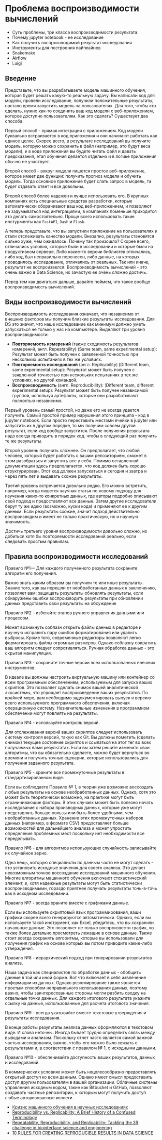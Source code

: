 # Проблема воспроизводимости вычислений

- Суть проблемы, три класса воспроизводимости результата
- Почему jupyter notebook - не исследование
- Как получить воспроизводимый результат исследования
- Инструменты для построения пайплайнов
- Snakemake
- Airflow
- Luigi

## Введение

Представьте, что вы разрабатываете модель машинного обучения, которая будет решать какую-то реальную задачу. Вы написали код для модели, провели исследование, получили положительные результаты, настало время запустить модель на пользователях. Для того, чтобы это сделать, нужно как-то соединить ваш код модели с веб-приложением, которое доступно пользователям. Как это сделать? Существует два способа.

Первый способ - прямая интеграция с приложением. Код модели буквально встраивается в код приложения и они начинают работать как единое целое. Скорее всего, в результате исследований вы получите модель, которую можно сохранить в файл (например, это будут веса модели), и в коде приложения вы будете читать файл и давать предсказания, этап обучения делается отдельно и в логике приложения обычно не участвует.

Второй способ - вокруг модели пишется простое веб-приложение, которое имеет две функции: получить прогноз модели и обучить модель. Тогда основное приложение будет слать запрос в модель, та будет отдавать ответ и все довольны.

Второй способ более надежен и лучше использовать его. В крупных компаниях есть специальные средства разработки, которые автоматически оборачивают ваш код веб-приложением, и позволяют не задумываться над интеграциями, в компаниях поменьше приходится это делать самостоятельно. Проще всего использовать такие инстурменты как `FastAPI`, `Dash` и `Flask`.

А теперь представьте, что вы запустили приложение на пользователях и стали отслеживать качество модели. Внезапно, результаты становятся сильно хуже, чем ожидалось. Почему так произошло? Скорее всего, отличались условия, которые были в исследовании и которые были на продуктивном сервере. Либо какие-то версии библиотек отличались, либо код был неправильно перенесен, либо данные, на которых проводилось исследование, отличались от реальных. Так или иначе, результат не воспроизвелся. Воспроизводимость вычислений - это очень важно в Data Science, но зачастую ее очень сложно достичь.

Перед тем как двигаться дальше, давайте поймем, что такое вообще воспроизводимость вычислений.

## Виды воспроизводимости вычислений

Воспроизводимость исследования означает, что независимо от внешних факторов мы получим близкие результаты исследования. Для DS это значит, что наше исследование как минимум должно уметь запускаться не только у нас на компьютере. Выделяют три уровня воспроизводимости:

- **Повторяемость измерений** (также сходимость результатов измерений, англ. Repeatability) (Same team, same experimental setup): Результат может быть получен с заявленной точностью при нескольких испытаниях в тех же условиях.
- **Повторяемость исследований** (англ. Replicability) (Different team, same experimental setup): Результат может быть получен с заявленной точностью при нескольких испытаниях в тех же условиях, но другой командой.
- **Воспроизводимость** (англ. Reproducibility): (Different team, different experimental setup): Результат может быть получен независимой группой, используя артефакты, которые они разрабатывают полностью независимо.

Первый уровень самый простой, но даже его не всегда удается получить. Самый простой пример нарушения этого принципа - код в jupyter notebook. Если просто переставить местами ячейки в jupyter или запустить их в другом порядке, то мы получим совсем другой результат, если код вообще запустится. После получения результата надо всегда приводить в порядок код, чтобы в следующий раз получить те же результаты.

Второй уровень получить сложнее. Он предполагает, что любой человек, который будет работать с вашим репозиторием, сможет в этом разобраться и запустить все у себя. Помимо оставленной документации здесь предполагается, что код должен быть хорошо структурирован. Этот код должен запускаться и сегодня и завтра и через пять лет и выдавать схожие результаты.

Третий уровень встречается довольно редко. Его можно встретить, например, когда пишется научная статья по новому подходу для изучения каких-то конкретных данных, где авторы подробно описывают свой подход и предоставляют все данные. Затем другие исследователи берут ту же идею (возможно, куски кода) и применяют ее к другим данным. Если результаты схожие, значит подход действительно воспроизводим и имеет не только практическую, но и научную значимость.

Достичь третьего уровня воспроизводимости довольно сложно, но добиться хотя бы повторяемости исследований реально, если следовать простым правилам.

## Правила воспроизводимости исследований

Правило №1— Для каждого полученного результата сохраните алгоритм его получения.

Важно знать каким образом вы получили те или иные результаты. Знание того, как вы перешли от необработанных данных к заключению, позволяет вам:
защищать результаты
обновлять результаты, если обнаружены ошибки
воспроизводить результаты при обновлении данных
представить свои результаты на обсуждение

Правило №2 - избегайте этапов ручного управления данными или процессом.

Может возникнуть соблазн открыть файлы данных в редакторе и вручную исправить пару ошибок форматирования или удалить выбросы. Кроме того, современные редакторы позволяют легко форматировать файлы огромных размеров. Однако соблазну сократить ваш алгоритм следует сопротивляться. Ручная обработка данных - это скрытая манипуляция.

Правило №3 - сохраните точные версии всех использованных внешних инструментов.

В идеале вы должны настроить виртуальную машину или контейнер со всем программным обеспечением, используемым для запуска ваших скриптов. Это позволяет сделать снимок вашей аналитической экосистемы, что упрощает воспроизведение ваших результатов.
По крайней мере, вам необходимо задокументировать выпуск и версию всего используемого программного обеспечения, включая операционную систему. Незначительные изменения в программном обеспечении могут повлиять на результаты.

Правило №4 - используйте контроль версий.

Для отслеживания версий ваших скриптов следует использовать систему контроля версий, такую ​​как Git. Вы должны пометить (сделать снимок) текущее состояние скриптов и ссылаться на этот тег во всех получаемых вами результатах. Если вы затем решите изменить свои алгоритмы, что вы обязательно сделаете, можно будет вернуться во времени и получить точные сценарии, которые использовались для получения заданного результата.

Правило №5 - храните все промежуточные результаты в стандартизированном виде.

Если вы соблюдаете Правило № 1, в теории уже возможно воссоздать любые результаты на основе необработанных данных. Однако, хотя это может быть теоретически возможно, на практике могут быть ограничивающие факторы.
В этих случаях может быть полезно начать исследование с набора производных данных, которые уже могут представлять больше пользы или быть более удобными, чем необработанных данных. Хранение этих промежуточных наборов данных (например, в формате CSV) предоставляет больше возможностей для дальнейшего анализа и может упростить определение проблемных мест поскольку нет необходимости все переделывать.

Правило №6 - для алгоритмов использующих случайность записывайте их случайное зерно.

Одна вещь, которую специалисты по данным часто не могут сделать - это установить исходные значения для своего анализа. Это делает невозможным точное воссоздание исследований машинного обучения. Многие алгоритмы машинного обучения включают стохастический элемент, и, хотя надежные результаты могут быть статистически воспроизводимыми, гораздо приятнее получать результаты точь-в-точь как в исходном исследовании.

Правило №7 - всегда храните вместе с графиками данные.

Если вы используете скриптовый язык программирования, ваши графики скорее всего генерируются автоматически. Однако, если вы используете такой инструмент, как Excel, убедитесь, что вы сохранили начальные данные. Это позволяет не только воспроизвести график, но также более детально просмотреть лежащие в основе данные.
Также стоит всегда сохранять алгоритмы, которые вы использовали для получения график на основе которых вы потом приводите какие-либо утверждения.

Правило №8 - иерархический подход при генерировании результатов анализа.

Наша задача как специалистов по обработке данных - обобщить данные в той или иной форме. Вот что включает в себя извлечение информации из данных.
Однако резюмирование также является простым способом неправильного использования данных, поэтому важно, чтобы заинтересованные стороны могли разбить сводку на отдельные точки данных. Для каждого итогового результата укажите ссылку на данные, использованные для расчета итогового значения.

Правило №9 - всегда указывайте вместе текстовые утверждения и результаты исследования.

В конце работы результаты анализа данных оформляются в текстовом виде. И слова неточны. Иногда бывает трудно определить связь между выводами и анализом. Поскольку отчет часто является самой важной частью исследования, важно, чтобы его можно было связать с результатами и, в соответствии с правилом № 1, с исходными данными.

Правило №10 - обеспечивайте доступность ваших результатов, данных и исследований.

В коммерческих условиях может быть нецелесообразно предоставлять открытый доступ ко всем данным. Однако имеет смысл предоставить доступ другим пользователям в вашей организации. Облачные системы управления исходным кодом, такие как Bitbucket и GitHub, позволяют создавать частные репозитории, к которым могут получить доступ любые авторизованные коллеги.

- [Кризис машинного обучения в научных исследованиях](https://tproger.ru/translations/machine-learning-crisis)
- [Reproducibility vs. Replicability: A Brief History of a Confused Terminology](https://www.ncbi.nlm.nih.gov/pmc/articles/PMC5778115)
- [Repeatability, Reproducibility, and Replicability: Tackling the 3R challenge in biointerface science and engineering](https://avs.scitation.org/doi/full/10.1116/1.5093621)
- [10 RULES FOR CREATING REPRODUCIBLE RESULTS IN DATA SCIENCE](https://dataconomy.com/2017/07/10-rules-results-data-science/)
